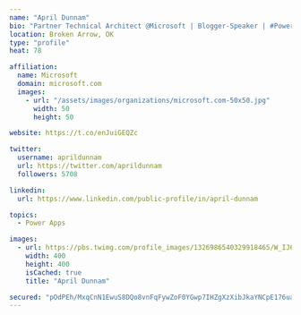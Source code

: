 ```yaml
---
name: "April Dunnam"
bio: "Partner Technical Architect @Microsoft | Blogger-Speaker | #PowerApps, #PowerAutomate, #Office365, #SharePoint | #WIT | #Karaoke Queen"
location: Broken Arrow, OK
type: "profile"
heat: 78

affiliation:
  name: Microsoft
  domain: microsoft.com
  images:
    - url: "/assets/images/organizations/microsoft.com-50x50.jpg"
      width: 50
      height: 50

website: https://t.co/enJuiGEQZc

twitter:
  username: aprildunnam
  url: https://twitter.com/aprildunnam
  followers: 5708

linkedin:
  url: https://www.linkedin.com/public-profile/in/april-dunnam

topics:
  - Power Apps

images:
  - url: https://pbs.twimg.com/profile_images/1326986540329918465/W_IJ6Ih2_400x400.jpg
    width: 400
    height: 400
    isCached: true
    title: "April Dunnam"

secured: "pOdPEh/MxqCnN1EwuS8DQo8vnFqFywZoF0YGwp7IHZgXzXibJkaYNCpE176uabMTri9NAscT2ND5zdiDA+73etNOIvhPgOnjJBFoxw3iCeZBfR8BFVs5yDinYfLnlYxyYIU3cTBa9KyFcQt6WQdygPjfNPTxVP2dNcCCxw26Jr7soYJEWCAfeLcyKX8bBAiA+pmKPqEH6sT7iebI5osE9HOtG3lSNH1dlvi9R/4rMbmnmu1m1TtgvVmvhEaMJ/ZYmJ9aydl7kclAnfEH0jHUnMuzDIZy3K/4rl5XNJLEiVAf6hv3t1IC7EL0X2vgb2jQsg+BBbQcVhNEvygou8lwtF0UVN4Cv/EihDBEo5prRsehlvRO4sJSFCQAdGIzF/dv6ttX4ymixVNGaeQiuyf+sUtWtvld8f1ApDKbcNd5Iws=;F3zxbfdDdP3TulTDZ2C21g=="
---
```


